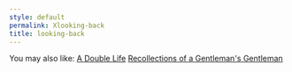 ```yaml
---
style: default
permalink: Xlooking-back
title: looking-back
---
```

You may also like:
[A Double Life](http://scp-wiki.net/a-double-life)
[Recollections of a Gentleman's Gentleman](http://scp-wiki.net/recollections-of-a-gentleman-s-gentleman)